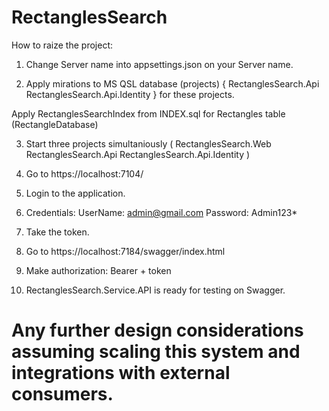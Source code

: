 # RectanglesSearch

How to raize the project:

1. Change Server name into appsettings.json on your Server name.

2. Apply mirations to MS QSL database (projects)
{
	RectanglesSearch.Api
	RectanglesSearch.Api.Identity
} for these projects.

Apply RectanglesSearchIndex from INDEX.sql for Rectangles table (RectangleDatabase)

3. Start three projects simultaniously 
(
	RectanglesSearch.Web
	RectanglesSearch.Api
	RectanglesSearch.Api.Identity
)

4. Go to https://localhost:7104/

5. Login to the application.

6. Credentials:
	UserName: admin@gmail.com
	Password: Admin123*
	
7. Take the token.

8. Go to https://localhost:7184/swagger/index.html

9. Make authorization: Bearer + token

10. RectanglesSearch.Service.API is ready for testing on Swagger.

# Any further design considerations assuming scaling this system and integrations with external consumers.

